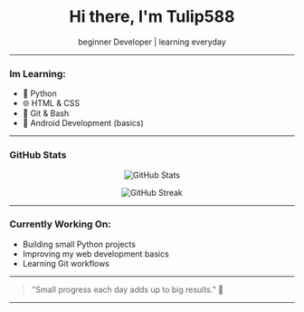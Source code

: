 <h1 align="center">Hi there, I'm Tulip588</h1>

<p align="center">
   beginner Developer | learning everyday
</p>

---

### Im Learning:
- 🐍 Python
- 🌐 HTML & CSS
- 🐙 Git & Bash
- 📱 Android Development (basics)

---

### GitHub Stats

<p align="center">
  <img src="https://github-readme-stats.vercel.app/api?username=SuchDelay&show_icons=true&hide_title=true&theme=transparent" alt="GitHub Stats" />
</p>

<p align="center">
  <img src="https://github-readme-streak-stats.herokuapp.com?user=SuchDelay&theme=transparent" alt="GitHub Streak" />
</p>

---

### Currently Working On:
- Building small Python projects
- Improving my web development basics
- Learning Git workflows

---

> "Small progress each day adds up to big results." 🌱

---
